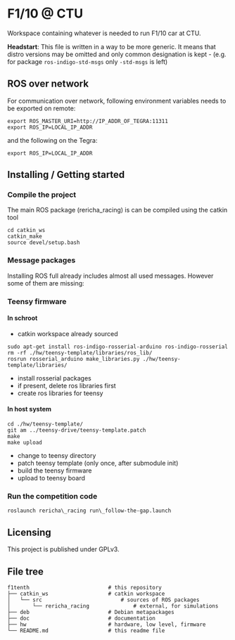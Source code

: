 # F1/10 @ CTU
Workspace containing whatever is needed to run F1/10 car at CTU.

**Headstart**: This file is written in a way to be more generic. It means that distro versions may be omitted and only common designation is kept - (e.g. for package `ros-indigo-std-msgs` only `-std-msgs` is left)

## ROS over network
For communication over network, following environment variables needs to be
exported on remote:
```
export ROS_MASTER_URI=http://IP_ADDR_OF_TEGRA:11311
export ROS_IP=LOCAL_IP_ADDR
```

and the following on the Tegra:
```
export ROS_IP=LOCAL_IP_ADDR
```

## Installing / Getting started

### Compile the project
The main ROS package (rericha\_racing) is can be compiled using the catkin tool

```
cd catkin_ws
catkin_make
source devel/setup.bash
```

### Message packages
Installing ROS full already includes almost all used messages. However some of them are missing:

### Teensy firmware
#### In schroot
- catkin workspace already sourced

```
sudo apt-get install ros-indigo-rosserial-arduino ros-indigo-rosserial
rm -rf ./hw/teensy-template/libraries/ros_lib/
rosrun rosserial_arduino make_libraries.py ./hw/teensy-template/libraries/
```
- install rosserial packages
- if present, delete ros libraries first
- create ros libraries for teensy

#### In host system
```
cd ./hw/teensy-template/
git am ../teensy-drive/teensy-template.patch
make
make upload
```

- change to teensy directory
- patch teensy template (only once, after submodule init)
- build the teensy firmware
- upload to teensy board

### Run the competition code
```
roslaunch rericha\_racing run\_follow-the-gap.launch
```

## Licensing
This project is published under GPLv3.

## File tree
    f1tenth                         # this repository
    ├── catkin_ws                   # catkin workspace
    │   └── src                         # sources of ROS packages
    │       └── rericha_racing              # external, for simulations
    ├── deb                         # Debian metapackages
    ├── doc                         # documentation
    ├── hw                          # hardware, low level, firmware
    └── README.md                   # this readme file

